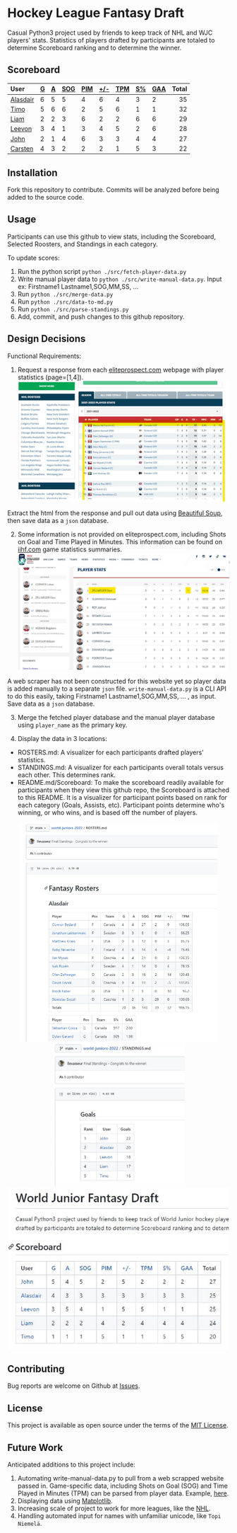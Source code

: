 # Hockey League Fantasy Draft
Casual Python3 project used by friends to keep track of NHL and WJC players' stats. Statistics of players drafted by participants are totaled to determine Scoreboard ranking and to determine the winner.
## Scoreboard
| User | [G](https://github.com/llevasseur/world-juniors-2022/blob/master/STANDINGS.md#goals) | [A](https://github.com/llevasseur/world-juniors-2022/blob/master/STANDINGS.md#assists) | [SOG](https://github.com/llevasseur/world-juniors-2022/blob/master/STANDINGS.md#shots-on-goal) | [PIM](https://github.com/llevasseur/world-juniors-2022/blob/master/STANDINGS.md#penalties-in-minutes) | [+/-](https://github.com/llevasseur/world-juniors-2022/blob/master/STANDINGS.md#plus--minus) | [TPM](https://github.com/llevasseur/world-juniors-2022/blob/master/STANDINGS.md#time-played-in-minutes) | [S%](https://github.com/llevasseur/world-juniors-2022/blob/master/STANDINGS.md#save-percentage) | [GAA](https://github.com/llevasseur/world-juniors-2022/blob/master/STANDINGS.md#goals-against-average) | Total |
| :--- | ---- | ---- | ---- | ---- | ---- | ---- | ---- | ---- |  -----: |
| [Alasdair](https://github.com/llevasseur/world-juniors-2022/blob/master/ROSTERS.md#Alasdair) | 6 | 5 | 5 | 4 | 6 | 4 | 3 | 2 | 35 |
| [Timo](https://github.com/llevasseur/world-juniors-2022/blob/master/ROSTERS.md#Timo) | 5 | 6 | 6 | 2 | 5 | 6 | 1 | 1 | 32 |
| [Liam](https://github.com/llevasseur/world-juniors-2022/blob/master/ROSTERS.md#Liam) | 2 | 2 | 3 | 6 | 2 | 2 | 6 | 6 | 29 |
| [Leevon](https://github.com/llevasseur/world-juniors-2022/blob/master/ROSTERS.md#Leevon) | 3 | 4 | 1 | 3 | 4 | 5 | 2 | 6 | 28 |
| [John](https://github.com/llevasseur/world-juniors-2022/blob/master/ROSTERS.md#John) | 2 | 1 | 4 | 6 | 3 | 3 | 4 | 4 | 27 |
| [Carsten](https://github.com/llevasseur/world-juniors-2022/blob/master/ROSTERS.md#Carsten) | 4 | 3 | 2 | 2 | 2 | 1 | 5 | 3 | 22 |
## Installation
Fork this repository to contribute. Commits will be analyzed before being added to the source code.
## Usage
Participants can use this github to view stats, including the Scoreboard, Selected Roosters, and Standings in each category.

To update scores:
1. Run the python script `python ./src/fetch-player-data.py`
2. Write manual player data to `python ./src/write-manual-data.py`. Input ex: Firstname1 Lastname1,SOG,MM,SS, ...
3. Run `python ./src/merge-data.py`
4. Run `python ./src/data-to-md.py`
5. Run `python ./src/parse-standings.py`
6. Add, commit, and push changes to this github repository.
## Design Decisions
Functional Requirements:
1. Request a response from each [eliteprospect.com](https://www.eliteprospects.com/league/wjc-20/stats/2021-2022?page=1) webpage with player statistics (page=[1,4]).
<kbd>![elite prospects webpage example](/public/images/http_source.jpg)</kbd>

Extract the html from the response and pull out data using [Beautiful Soup](https://www.crummy.com/software/BeautifulSoup/bs4/doc/), then save data as a `json` database.

2. Some information is not provided on eliteprospect.com, including Shots on Goal and Time Played in Minutes. This information can be found on [iihf.com](https://www.iihf.com/en/events/2022/wm20/gamecenter/statistics/37416/5-lat-vs-can) game statistics summaries.
<kbd>![iihf stats summary webpage example](/public/images/additional_source.jpg)</kbd>

A web scraper has not been constructed for this website yet so player data is added manually to a separate `json` file. `write-manual-data.py` is a CLI API to do this easily, taking Firstname1 Lastname1,SOG,MM,SS, ... , as input. Save data as a `json` database.

3. Merge the fetched player database and the manual player database using `player_name` as the primary key.

4. Display the data in 3 locations: 
* ROSTERS.md: A visualizer for each participants drafted players' statistics. 
* STANDINGS.md: A visualizer for each participants overall totals versus each other. This determines rank. 
* README.md/Scoreboard: To make the scoreboard readily available for participants when they view this github repo, the Scoreboard is attached to this README. It is a visualizer for participant points based on rank for each category (Goals, Assists, etc). Participant points determine who's winning, or who wins, and is based off the number of players.
<p align='center'><kbd><img src='/public/images/roster_example.jpg' width='450' /></kbd><kbd><img src='/public/images/standings_example.jpg' width='300' /></kbd><kbd><img src='/public/images/scoreboard_example.jpg' width='500' /></kbd></p>

## Contributing
Bug reports are welcome on Github at [Issues](https://github.com/llevasseur/world-juniors-2022/issues).
## License
This project is available as open source under the terms of the [MIT License](https://opensource.org/licenses/MIT).
## Future Work
Anticipated additions to this project include:
1. Automating write-manual-data.py to pull from a web scrapped website passed in. Game-specific data, including Shots on Goal (SOG) and Time Played in Minutes (TPM) can be parsed from player data. Example, [here](https://www.iihf.com/en/events/2022/wm20/gamecenter/statistics/37416/5-lat-vs-can).
2. Displaying data using [Matplotlib](https://matplotlib.org/).
3. Increasing scale of project to work for more leagues, like the [NHL](https://www.eliteprospects.com/league/nhl).
4. Handling automated input for names with unfamiliar unicode, like `Topi Niemelä`.